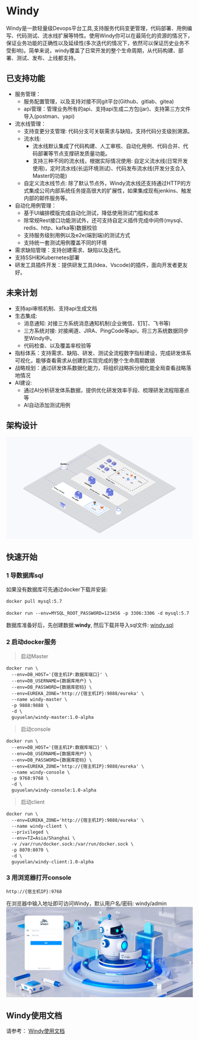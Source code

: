
# **Windy**

Windy是一款轻量级Devops平台工具,支持服务代码变更管理，代码部署、用例编写、代码测试、流水线扩展等特性。使用Windy你可以在最简化的资源的情况下，保证业务功能的正确性以及延续性(多次迭代的情况下，依然可以保证历史业务不受影响)。简单来说，windy覆盖了日常开发的整个生命周期，从代码构建、部署、测试、发布、上线都支持。

## 已支持功能
- 服务管理：
   - 服务配置管理，以及支持对接不同git平台(Github、gitlab、gitea)
   - api管理：管理业务所有的api、支持api生成二方包(jar)、支持第三方文件导入(postman、yapi)
- 流水线管理：
   - 支持变更分支管理: 代码分支可关联需求与缺陷，支持代码分支级别溯源。
   - 流水线: 
     - 流水线默认集成了代码构建、人工审核、自动化用例、代码合并、代码部署等节点支撑研发质量功能。
     - 支持三种不同的流水线，根据实际情况使用: 自定义流水线(日常开发使用)，定时流水线(长运环境测试)、代码发布流水线(开发分支合入Master的功能)
   - 自定义流水线节点: 除了默认节点外，Windy流水线还支持通过HTTP的方式集成公司内部系统任务提高很大的扩展性，如果集成现有jenkins、触发内部的邮件服务等。
- 自动化用例管理：
    - 基于UI编排模版完成自动化测试，降低使用测试门槛和成本
    - 除常规Rest接口功能测试外，还可支持自定义插件完成中间件(mysql、redis、http、kafka等)数据校验
    - 支持服务级别用例以及e2e(端到端)的测试方式
    - 支持统一套测试用例覆盖不同的环境
- 需求缺陷管理：支持创建需求、缺陷以及迭代。
- 支持SSH和Kubernetes部署
- 研发工具插件开发：提供研发工具(Idea、Vscode)的插件，面向开发者更友好。

## 未来计划
- 支持api审核机制、支持api生成文档
- 生态集成:
    - 消息通知: 对接三方系统消息通知机制(企业微信、钉钉、飞书等)
    - 三方系统对接: 对接阐道、JIRA、PingCode等api，将三方系统数据同步至Windy中。
    - 代码检查、以及覆盖率校验等
- 指标体系：支持需求、缺陷、研发、测试全流程数字指标建设，完成研发体系可视化，能够查看需求从创建到实现完成的整个生命周期数据
- 战略规划：通过研发体系数据化能力，将组织战略拆分细化能全局查看战略落地情况
- AI建设:
    - 通过AI分析研发体系数据，提供优化研发效率手段、梳理研发流程阻塞点等
    - AI自动添加测试用例

## 架构设计
![整体设计](./doc/images/design.png)
## 快速开始
### 1 导数据库sql
如果没有数据库可先通过docker下载并安装:
```shell
docker pull mysql:5.7

docker run --env=MYSQL_ROOT_PASSWORD=123456 -p 3306:3306 -d mysql:5.7
```
数据库准备好后，先创建数据:**windy**, 然后下载并导入sql文件: 
[windy.sql](https://github.com/zhijianfree/Windy/blob/master/windy-starter/src/main/resources/sql/windy.sql)
### 2 启动docker服务
> 启动Master
```shell
docker run \
  --env=DB_HOST='{宿主机IP:数据库端口}' \
  --env=DB_USERNAME={数据库用户} \
  --env=DB_PASSWORD={数据库密码} \
  --env=EUREKA_ZONE='http://{宿主机IP}:9888/eureka' \
  --name windy-master \
  -p 9888:9888 \
  -d \
  guyuelan/windy-master:1.0-alpha
```
> 启动console
```shell
docker run \
  --env=DB_HOST='{宿主机IP:数据库端口}' \
  --env=DB_USERNAME={数据库用户} \
  --env=DB_PASSWORD={数据库密码} \
  --env=EUREKA_ZONE='http://{宿主机IP}:9888/eureka' \
  --name windy-console \
  -p 9768:9768 \
  -d \
  guyuelan/windy-console:1.0-alpha
```
> 启动client
```shell
docker run \
  --env=EUREKA_ZONE='http://{宿主机IP}:9888/eureka' \
  --name windy-client \
  --privileged \
  --env=TZ=Asia/Shanghai \
  -v /var/run/docker.sock:/var/run/docker.sock \ 
  -p 8070:8070 \
  -d \
  guyuelan/windy-client:1.0-alpha
```
### 3 用浏览器打开console
```
http://{宿主机IP}:9768
```
在浏览器中输入地址即可访问Windy，默认用户名/密码: windy/admin
![登录页](./doc/images/login.png)

## Windy使用文档
请参考： [Windy使用文档](https://github.com/zhijianfree/Windy/wiki/Windy-%E4%BD%BF%E7%94%A8%E6%96%87%E6%A1%A3)